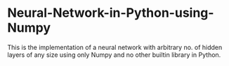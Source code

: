 # Neural-Network-in-Python-using-Numpy
This is the implementation of a neural network with arbitrary no. of hidden layers of any size using only Numpy and no other builtin library in Python. 
